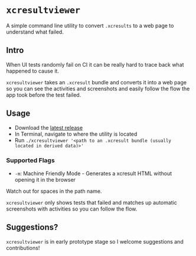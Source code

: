# `xcresultviewer`
A simple command line utility to convert `.xcresults` to a web page to understand what failed.

## Intro

When UI tests randomly fail on CI it can be really hard to trace back what happened to cause it. 

`xcresultviewer` takes an `.xcresult` bundle and converts it into a web page so you can see the activities and screenshots and easily follow the flow the app took before the test failed.

## Usage

- Download the [latest release](https://github.com/KaneCheshire/xcresultviewer/releases/latest)
- In Terminal, navigate to where the utility is located
- Run `./xcresultviewer '<path to an .xcresult bundle (usually located in derived data)>'`

### Supported Flags

- `-m`: Machine Friendly Mode - Generates a xcresult HTML without opening it in the browser

Watch out for spaces in the path name.

`xcresultviewer` only shows tests that failed and matches up automatic screenshots with activities so you can follow the flow.

## Suggestions?

`xcresultviewer` is in early prototype stage so I welcome suggestions and contributions!
